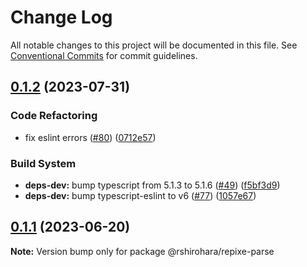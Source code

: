 # Change Log

All notable changes to this project will be documented in this file.
See [Conventional Commits](https://conventionalcommits.org) for commit guidelines.

## [0.1.2](https://github.com/RShirohara/unified-webnovel/compare/@rshirohara/repixe-parse@0.1.1...@rshirohara/repixe-parse@0.1.2) (2023-07-31)

### Code Refactoring

* fix eslint errors ([#80](https://github.com/RShirohara/unified-webnovel/issues/80)) ([0712e57](https://github.com/RShirohara/unified-webnovel/commit/0712e5783d97f5ff044b22e575a85632feae3ffd))

### Build System

* **deps-dev:** bump typescript from 5.1.3 to 5.1.6 ([#49](https://github.com/RShirohara/unified-webnovel/issues/49)) ([f5bf3d9](https://github.com/RShirohara/unified-webnovel/commit/f5bf3d9ad316501e09d48b4df19f4da778c00567))
* **deps-dev:** bump typescript-eslint to v6 ([#77](https://github.com/RShirohara/unified-webnovel/issues/77)) ([1057e67](https://github.com/RShirohara/unified-webnovel/commit/1057e67b7430bf0fdf3bf75d7ea9615e48826ca4))

## [0.1.1](https://github.com/RShirohara/unified-webnovel/compare/@rshirohara/repixe-parse@0.1.0...@rshirohara/repixe-parse@0.1.1) (2023-06-20)

**Note:** Version bump only for package @rshirohara/repixe-parse
